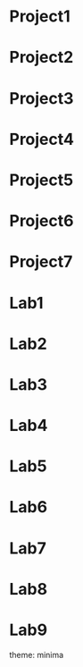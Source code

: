 # Project1
# Project2
# Project3
# Project4
# Project5
# Project6
# Project7
# Lab1
# Lab2
# Lab3
# Lab4
# Lab5
# Lab6
# Lab7
# Lab8
# Lab9
theme: minima

